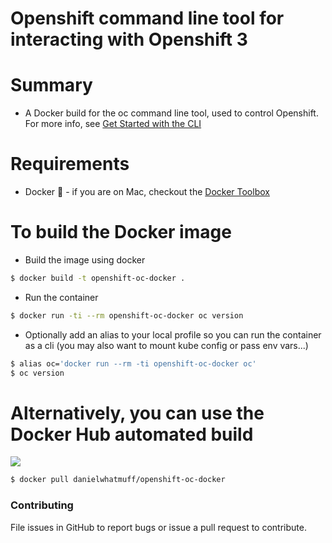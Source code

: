 # Openshift command line tool for interacting with Openshift 3

# Summary

- A Docker build for the oc command line tool, used to control Openshift. For more info, see [Get Started with the CLI](https://docs.openshift.com/enterprise/3.0/cli_reference/get_started_cli.html)

# Requirements

- Docker :whale: - if you are on Mac, checkout the [Docker Toolbox](http://docs.docker.com/mac/step_one/)

# To build the Docker image

- Build the image using docker
```bash
$ docker build -t openshift-oc-docker .
```
- Run the container
```bash
$ docker run -ti --rm openshift-oc-docker oc version
```
- Optionally add an alias to your local profile so you can run the container as a cli (you may also want to mount kube config or pass env vars...)
```bash
$ alias oc='docker run --rm -ti openshift-oc-docker oc'
$ oc version
```

# Alternatively, you can use the Docker Hub automated build

[![](https://badge.imagelayers.io/danielwhatmuff/openshift-oc-docker:latest.svg)](https://imagelayers.io/?images=danielwhatmuff/openshift-oc-docker:latest 'Get your own badge on imagelayers.io')

```bash
$ docker pull danielwhatmuff/openshift-oc-docker
```

### Contributing
File issues in GitHub to report bugs or issue a pull request to contribute.
